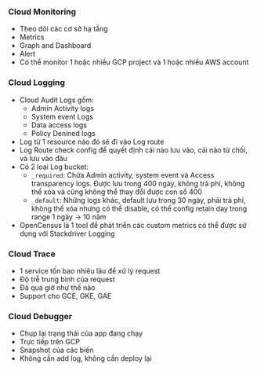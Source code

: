 ### Cloud Monitoring
* Theo dõi các cơ sở hạ tầng
* Metrics
* Graph and Dashboard
* Alert
* Có thể monitor 1 hoặc nhiều GCP project và 1 hoặc nhiều AWS account

### Cloud Logging
* Cloud Audit Logs gốm:
  * Admin Activity logs
  * System event Logs
  * Data access logs
  * Policy Denined logs
* Log từ 1 resource nào đó sẽ đi vào Log route
* Log Route check config để quyết định cái nào lưu vào, cái nào từ chối, và lưu vào đâu
* Có 2 loại Log bucket:
  * `_required`: Chứa Admin activity, system event và Access transparency logs. Được lưu trong 400 ngày, không trả phí, không thể xóa và cũng không thể thay đổi được con số 400
  * `_default`: Những logs khác, default lưu trong 30 ngày, phải trả phí, không thể xóa nhưng có thể disable, có thể config retain day trong range 1 ngày -> 10 năm
* OpenCensus là 1 tool để phát triển các custom metrics có thể được sử dụng với Stackdriver Logging

### Cloud Trace
* 1 service tốn bao nhiêu lâu để xử lý request
* Độ trễ trung bình của request
* Đã quá giờ như thế nào
* Support cho GCE, GKE, GAE

### Cloud Debugger
* Chụp lại trạng thái của app đang chạy
* Trực tiếp trên GCP
* Snapshot của các biến
* Không cần add log, không cần deploy lại
